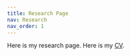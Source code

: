 ```yaml
---
title: Research Page
nav: Research
nav_order: 1
---
```


Here is my research page. Here is my [CV](https://jacobwbowman.github.io/assets/downloads/currentCV.pdf). 
